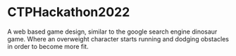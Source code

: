 # CTPHackathon2022

A web based game design, similar to the google search engine dinosaur game. Where an overweight character starts running and dodging obstacles in order to become more fit. 
